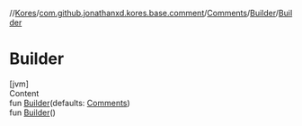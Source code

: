 //[Kores](../../../index.md)/[com.github.jonathanxd.kores.base.comment](../../index.md)/[Comments](../index.md)/[Builder](index.md)/[Builder](-builder.md)



# Builder  
[jvm]  
Content  
fun [Builder](-builder.md)(defaults: [Comments](../index.md))  
fun [Builder](-builder.md)()  




